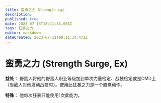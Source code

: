 ```yaml
---
title: 蛮勇之力 Strength rge
description: 
published: true
date: 2023-07-15T18:11:33.005Z
tags: 狂暴之力
editor: markdown
dateCreated: 2023-07-11T00:11:34.472Z
---
```


# 蛮勇之力 (Strength Surge, Ex)

**益处：** 野蛮人将他的野蛮人职业等级加到单次力量检定、战技检定或是CMD上（当敌人对他发动战技时）。使用此狂暴之力是一个直觉动作。

**特殊：** 他每次狂暴只能使用1次此能力。
